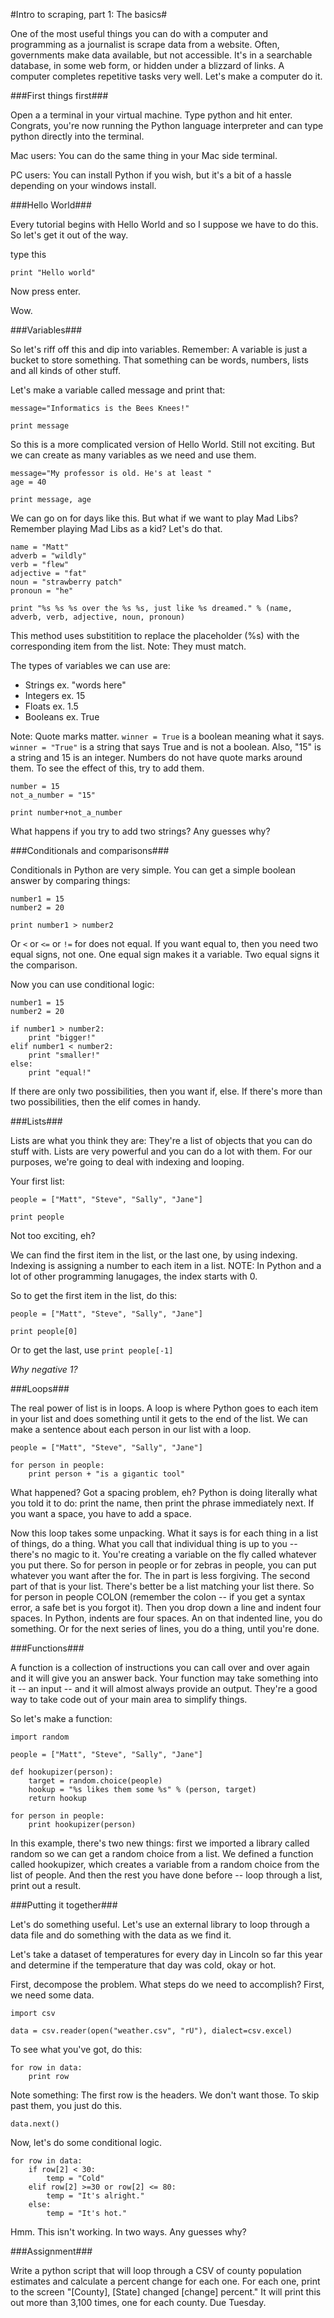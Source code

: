 #Intro to scraping, part 1: The basics#

One of the most useful things you can do with a computer and programming as a journalist is scrape data from a website. Often, governments make data available, but not accessible. It's in a searchable database, in some web form, or hidden under a blizzard of links. A computer completes repetitive tasks very well. Let's make a computer do it. 


###First things first###

Open a a terminal in your virtual machine. Type python and hit enter. Congrats, you're now running the Python language interpreter and can type python directly into the terminal.

Mac users: You can do the same thing in your Mac side terminal.

PC users: You can install Python if you wish, but it's a bit of a hassle depending on your windows install.

###Hello World###

Every tutorial begins with Hello World and so I suppose we have to do this. So let's get it out of the way. 

type this

`print "Hello world"`

Now press enter.

Wow. 

###Variables###

So let's riff off this and dip into variables. Remember: A variable is just a bucket to store something. That something can be words, numbers, lists and all kinds of other stuff. 

Let's make a variable called message and print that:

	message="Informatics is the Bees Knees!"

	print message

So this is a more complicated version of Hello World. Still not exciting. But we can create as many variables as we need and use them. 

	message="My professor is old. He's at least "
	age = 40
	
	print message, age

We can go on for days like this. But what if we want to play Mad Libs? Remember playing Mad Libs as a kid? Let's do that.

	name = "Matt"
	adverb = "wildly"
	verb = "flew"
	adjective = "fat"
    noun = "strawberry patch"
	pronoun = "he"
	
	print "%s %s %s over the %s %s, just like %s dreamed." % (name, adverb, verb, adjective, noun, pronoun)

This method uses substitition to replace the placeholder (%s) with the corresponding item from the list. Note: They must match.

The types of variables we can use are:

* Strings ex. "words here"
* Integers ex. 15
* Floats ex. 1.5
* Booleans ex. True

Note: Quote marks matter. `winner = True` is a boolean meaning what it says. `winner = "True"` is a string that says True and is not a boolean. Also, "15" is a string and 15 is an integer. Numbers do not have quote marks around them. To see the effect of this, try to add them.

	number = 15
	not_a_number = "15"
	
	print number+not_a_number 

What happens if you try to add two strings? Any guesses why?

###Conditionals and comparisons###

Conditionals in Python are very simple. You can get a simple boolean answer by comparing things:

	number1 = 15
	number2 = 20

	print number1 > number2
	
Or `<` or `<=` or `!=` for does not equal. If you want equal to, then you need two equal signs, not one. One equal sign makes it a variable. Two equal signs it the comparison.

Now you can use conditional logic:

	number1 = 15
	number2 = 20

	if number1 > number2:
		print "bigger!"
	elif number1 < number2:
		print "smaller!"
	else:
		print "equal!"
		
If there are only two possibilities, then you want if, else. If there's more than two possibilities, then the elif comes in handy.

###Lists###

Lists are what you think they are: They're a list of objects that you can do stuff with. Lists are very powerful and you can do a lot with them. For our purposes, we're going to deal with indexing and looping.

Your first list:

	people = ["Matt", "Steve", "Sally", "Jane"]
	
	print people
	
Not too exciting, eh?

We can find the first item in the list, or the last one, by using indexing. Indexing is assigning a number to each item in a list. NOTE: In Python and a lot of other programming lanugages, the index starts with 0. 

So to get the first item in the list, do this:

	people = ["Matt", "Steve", "Sally", "Jane"]
	
	print people[0]

Or to get the last, use `print people[-1]`

*Why negative 1?*

###Loops###

The real power of list is in loops. A loop is where Python goes to each item in your list and does something until it gets to the end of the list. We can make a sentence about each person in our list with a loop.

	people = ["Matt", "Steve", "Sally", "Jane"]
	
	for person in people:
		print person + "is a gigantic tool"
		
What happened? Got a spacing problem, eh? Python is doing literally what you told it to do: print the name, then print the phrase immediately next. If you want a space, you have to add a space.

Now this loop takes some unpacking. What it says is for each thing in a list of things, do a thing. What you call that individual thing is up to you -- there's no magic to it. You're creating a variable on the fly called whatever you put there. So for person in people or for zebras in people, you can put whatever you want after the for. The in part is less forgiving. The second part of that is your list. There's better be a list matching your list there. So for person in people COLON (remember the colon -- if you get a syntax error, a safe bet is you forgot it). Then you drop down a line and indent four spaces. In Python, indents are four spaces. An on that indented line, you do something. Or for the next series of lines, you do a thing, until you're done. 

###Functions###

A function is a collection of instructions you can call over and over again and it will give you an answer back. Your function may take something into it -- an input -- and it will almost always provide an output. They're a good way to take code out of your main area to simplify things.

So let's make a function:

	import random

	people = ["Matt", "Steve", "Sally", "Jane"]

	def hookupizer(person):
    	target = random.choice(people)
    	hookup = "%s likes them some %s" % (person, target)
    	return hookup

	for person in people:
    	print hookupizer(person)
    	
In this example, there's two new things: first we imported a library called random so we can get a random choice from a list. We defined a function called hookupizer, which creates a variable from a random choice from the list of people. And then the rest you have done before -- loop through a list, print out a result. 

###Putting it together###

Let's do something useful. Let's use an external library to loop through a data file and do something with the data as we find it. 

Let's take a dataset of temperatures for every day in Lincoln so far this year and determine if the temperature that day was cold, okay or hot. 

First, decompose the problem. What steps do we need to accomplish? First, we need some data.

    import csv
    
    data = csv.reader(open("weather.csv", "rU"), dialect=csv.excel)
    
To see what you've got, do this:

    for row in data:
        print row
        
Note something: The first row is the headers. We don't want those. To skip past them, you just do this.

    data.next()
    
Now, let's do some conditional logic.

    for row in data:
        if row[2] < 30:
            temp = "Cold"
        elif row[2] >=30 or row[2] <= 80:
            temp = "It's alright."
        else:
            temp = "It's hot."    
    
Hmm. This isn't working. In two ways. Any guesses why?

###Assignment###

Write a python script that will loop through a CSV of county population estimates and calculate a percent change for each one. For each one, print to the screen "[County], [State] changed [change] percent." It will print this out more than 3,100 times, one for each county. Due Tuesday. 